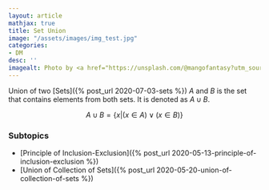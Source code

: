 ```yaml
---
layout: article
mathjax: true
title: Set Union
image: "/assets/images/img_test.jpg"
categories:
- DM
desc: '' 
imagealt: Photo by <a href="https://unsplash.com/@mangofantasy?utm_source=unsplash&utm_medium=referral&utm_content=creditCopyText">Tim Johnson</a> on <a href="https://unsplash.com/s/photos/logic?utm_source=unsplash&utm_medium=referral&utm_content=creditCopyText">Unsplash</a>
---
```


Union of two [Sets]({% post_url 2020-07-03-sets %}) $A$ and $B$ is the set that contains elements from both sets.
It is denoted as $A \cup B$.

$$A \cup B = \{ x | (x \in A) \vee (x \in B)\}$$

### Subtopics
- [Principle of Inclusion-Exclusion]({% post_url 2020-05-13-principle-of-inclusion-exclusion %})
- [Union of Collection of Sets]({% post_url 2020-05-20-union-of-collection-of-sets %})